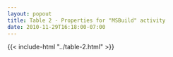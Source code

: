 ```yaml
---
layout: popout
title: Table 2 - Properties for "MSBuild" activity
date: 2010-11-29T16:18:00-07:00
---
```


{{< include-html "../table-2.html" >}}
